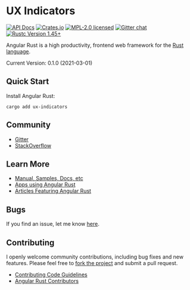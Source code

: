 # UX Indicators

[![API Docs][docrs-badge]][docrs-url]
[![Crates.io][crates-badge]][crates-url]
[![MPL-2.0 licensed][license-badge]][license-url]
[![Gitter chat][gitter-badge]][gitter-url]
[![Rustc Version 1.45+][rust-badge]][rust-url]

[docrs-badge]: https://docs.rs/ux-indicators/badge.svg
[docrs-url]: https://docs.rs/ux-indicators/
[crates-badge]: https://img.shields.io/crates/v/ux-indicators.svg
[crates-url]: https://crates.io/crates/ux-indicators
[license-badge]: https://img.shields.io/badge/license-MPL--2.0-blue.svg
[license-url]: https://github.com/angular-rust/ux-indicators/blob/master/LICENSE
[gitter-badge]: https://img.shields.io/gitter/room/angular_rust/angular_rust.svg
[gitter-url]: https://gitter.im/angular_rust/angular_rust
[rust-badge]: https://img.shields.io/badge/rustc-1.45-lightgrey.svg
[rust-url]: https://blog.rust-lang.org/2020/07/16/Rust-1.45.0.html

Angular Rust is a high productivity, frontend web framework for the [Rust language](https://www.rust-lang.org/).

Current Version: 0.1.0 (2021-03-01)

## Quick Start

Install Angular Rust:

	cargo add ux-indicators

## Community

* [Gitter](https://gitter.im/angular_rust/community)
* [StackOverflow](https://stackoverflow.com/questions/tagged/angular-rust)


## Learn More

* [Manual, Samples, Docs, etc](https://angular-rust.github.io/)
* [Apps using Angular Rust](https://github.com/angular-rust/ux-indicators/wiki/Apps-in-the-Wild)
* [Articles Featuring Angular Rust](https://github.com/angular-rust/ux-indicators/wiki/Articles)

## Bugs ##
If you find an issue, let me know [here](https://github.com/angular-rust/ux-indicators/issues/new).

## Contributing
I openly welcome community contributions, including bug fixes and new features. Please feel free to [fork the project](https://github.com/angular-rust/ux-indicators/fork) and submit a pull request.

* [Contributing Code Guidelines](https://github.com/angular-rust/ux-indicators/blob/master/CONTRIBUTING.md)
* [Angular Rust Contributors](https://github.com/angular-rust/ux-indicators/graphs/contributors)
